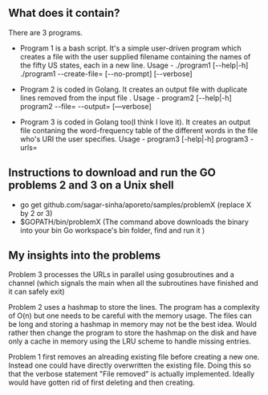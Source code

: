 

What does it contain?
---------------------

There are 3 programs.
- Program 1 is a bash script. It's a simple user-driven program which creates a file with the user supplied filename containing the names of the fifty US states, each in a new line. 
Usage - ./program1 [--help|-h]
        ./program1 --create-file=<filename> [--no-prompt] [--verbose]
- Program 2 is coded in Golang. It creates an output file with duplicate lines removed from the input file . 
Usage - program2 [--help|-h]
        program2 --file=<filename> --output=<output-filename> [—verbose]
        
- Program 3 is coded in Golang too(I think I love it). It creates an output file contaning the word-frequency table of the different words in the file who's URI the user specifies.
Usage - program3 [-help|-h]
        program3 -urls=<comma-seperated-one-or-more-urls>

Instructions to download and run the GO problems 2 and 3 on a Unix shell
------------------------------------------------------------------------

+ go get github.com/sagar-sinha/aporeto/samples/problemX (replace X by 2 or 3) 
+ $GOPATH/bin/problemX (The command above downloads the binary into your bin Go workspace's bin folder, find and run it )


My insights into the problems 
-----------------------------
Problem 3 processes the URLs in parallel using gosubroutines and a channel (which signals the main when all the subroutines have finished and it can safely exit) 

Problem 2 uses a hashmap to store the lines. The program has a complexity of O(n) but one needs to be careful with the memory usage. The files can be long and storing a hashmap in memory may not be the best idea. Would rather then change the program to store the hashmap on the disk and have only a cache in memory using the LRU scheme to handle missing entries.

Problem 1 first removes an alreading existing file before creating a new one. Instead one could have directly overwritten the existing file. Doing this so that the verbose statement "File removed" is actually implemented. Ideally would have gotten rid of first deleting and then creating.
